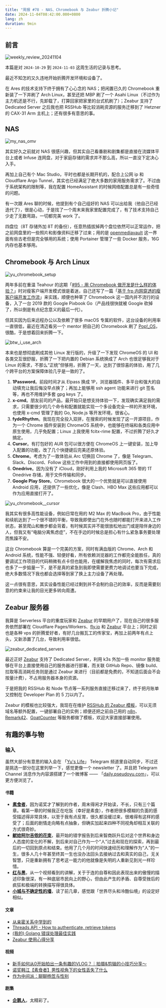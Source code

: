 ```yaml
---
title: "周报 #78 - NAS、Chromebook 与 Zeabur 折腾小记"
date: 2024-11-04T08:42:00.000+0800
lang: zh
duration: 9min
---
```




## 前言

![weekly_review_20241104](https://image.pseudoyu.com/images/weekly_review_20241104.png)

本篇是对 `2024-10-29` 到 `2024-11-03` 这周生活的记录与思考。

最近不知怎的又久违地开始折腾开发环境和设备了。

在 Ares 的技术支持下终于拥有了心心念的 NAS；把闲置已久的 Chromebook 重新装了一下并刷了 Arch Linux，甚至还把 MBP 刷了一个 Asahi Linux（不过作为主力机还是不行，先卸载了，打算回家把家里的台式机刷了）；Zeabur 支持了 Dedicated Server 之后我也把 RSSHub 等比较消耗资源的服务迁移到了 Hetzner 的 CAX-31 Arm 主机上；还有很多有意思的事。

## NAS

![my_nas_omv](https://image.pseudoyu.com/images/my_nas_omv.png)

其实好久之前就对 NAS 很感兴趣，但其实自己看番剧和剧集都是直接在流媒体平台上或者 Infuse 连网盘，对于家庭存储的需求并不那么高，所以一直没下定决心入手。

再加上自己有个 Mac Studio，平时也都是长期开机的，配合上公网 ip 和 Cloudflare Argo Tunnel，其实也已经满足了绝大多数的家用服务需求了。不过由于系统架构的限制等，我在配置 HomeAssistant 的时候网络配置总是有一些奇怪的问题。

有一次跟 Ares 聊的时候，他提到有个自己组好的 NAS 可以出给我（他自己已经迭代了），很是心动，于是找了一个周末来我家里配置完成了，有了技术支持自己少走了无数弯路，一切都完美 work 了。

四盘位（8T 存储外加 8T 的备份），任意热插拔掉两个盘位依然可以正常运作，把之前网盘里的一些照片和影像资料迁移了过来；用的是 [openmediavault](https://www.openmediavault.org/) 这一界面有些古老但是完全够用的系统；使用 Portainer 管理了一些 Docker 服务，16G 内存也基本够用。

## Chromebook 与 Arch Linux

![yu_chromebook_setup](https://image.pseudoyu.com/images/yu_chromebook_setup.png)

两年多前在重温 Teahour 的这期「[#95 - 用 Chromebook 做开发是什么样的体验？](https://teahour.fm/95)」时对瘦客户端开发模式很是着迷，自己还写了一篇「[基于 frp 内网穿透的瘦客户端开发工作流](https://www.pseudoyu.com/zh/2022/07/05/access_your_local_devices_using_reverse_proxy_tool_frp/)」来实践，顺便也种草了 Chromebook 这一国内并不流行的设备，入了一台 2019 款的 Google Pixbook Go（产品线很快就被 Google 砍掉了，所以倒是有点纪念意义的最后一代）。

但其实因为后来远程办公以及依赖了很多 macOS 专属的软件，这台设备的利用率一直很低，最近在清迈看另一个 mentor 把自己的 Chromebook 刷了 [Pop!_OS](https://pop.system76.com/)，很酷，于是想着回来折腾一下。

![btw_i_use_arch](https://image.pseudoyu.com/images/btw_i_use_arch.png)

本来也是想彻底刷成其他 Linux 发行版的，升级了一下发现 ChromeOS 的 UI 和各类交互很舒服，折腾了一下把内置的 Debian 系统换成了 Arch 也很足够我对于 Linux 的需求，不那么“正统”但够用，折腾了一天，达到了很惊喜的体验，用了几个跨平台的方案保障体验几乎是一致的了。

1. **1Password**。前段时间才从 Elpass 换成 1P，浏览器插件、多平台和强大的自动填充让我后悔没早点换了；再加上能够用 ssh agent 功能来进行 git 签名等，再也不用维护多套 gpg keys 了。
2. **x-cmd**。朋友前司的产品，最开始只是想支持体验一下，发现确实满足我的需求，只需要很少的几个命令和配置就能实现一个多设备完全一样的开发环境，也使用 x-cmd 管理了我的 Go, Node.js 等开发环境，很省心。
3. **fydeRhythm**。我现在完全投入双拼，在搜索的时候发现了这一开源项目，作为一个 Chrome 插件安装到 ChromeOS 系统中，也能够在终端和各类应用中原生使用，几乎免配置；Linux 上我使用 fcitx-rime 配置，不过折腾了好久才搞定。
4. **Cursor**。有打包好的 AUR 包可以很方便在 ChromeOS 上一键安装，加上导入配置的功能，改了几个快捷键后完美还原体验。
5. **Chrome**。考虑为了一致体验从 Arc 切换回 Chrome 了，像是 Telegram、Slack、Discord、Follow 这些工作中用到的直接都使用网页版了。
6. **Onedrive**。因为没有了 iCloud，刚好利用上我的 Microsoft 365 带的 1T Onedrive 存储，用于文件传输和同步。
7. **Google Play Store**。Chromebook 很大的一个优势就是可以直接使用 Android 应用，还提供了一些优化，像是 Clash、HBO Max 这些应用都可以作为应用直接打开了。

![yu_chromebook__cursor](https://image.pseudoyu.com/images/yu_chromebook__cursor.jpg)

我其实有很多高性能设备，例如日常在用的 M2 Max 的 MacBook Pro，由于性能和续航达到了一个很不错的平衡，导致我即使出门在外也随时都能打开来进入工作状态，甚至爬山和散步都会背着，有时候其实并不能很放松地出门或是陪伴身边的人，但我又有“电脑分离焦虑症”，不在手边的时候总是担心有什么紧急事务要处理而焦躁不安。

这台 Chromebook 算是一个完美的方案，同时有满血版的 Chrome、Arch 和 Android 系统，性能不强、轻便好看，所有依赖浏览器的工作都完全能胜任，真的要调试工作项目的代码稍微有点卡但也能用，在缓解我焦虑的同时，每次有需求后也多了一步掂量一下，是不是真的紧急到我即使需要更费力地调试也要当下完成，绝大多数情况下我也都会选择等到家了换上主力设备了再处理。

这一点很有意思，其实设备性能已经过剩到并不会制约自己的效率，反而是需要刻意的约束来让我的目光更多转向周遭。

## Zeabur 服务器

我算是 Serverless 平台的重度玩家和 [Zeabur](https://zeabur.com?referralCode=pseudoyu) 的早期用户了，现在自己的很多服务依然部署在 Cloudflare Pages/Workers、[fly.io](https://fly.io/) 和 [Zeabur](https://zeabur.com?referralCode=pseudoyu) 平台上；同时之前也是各种 vps 的折腾爱好者，有好几台搬瓦工的传家宝，再加上前两年有点上头，又新添置了几台，导致利用率很低。

![zeabur_dedicated_servers](https://image.pseudoyu.com/images/zeabur_dedicated_servers.png)

最近正好 [Zeabur](https://zeabur.com?referralCode=pseudoyu) 支持了 Dedicated Server，利用 k3s 外加一些 monitor 服务能够在平台上直接使用自己的服务器进行部署，而关联 GitHub Repo、镜像 build、拉取等高消耗任务则是通过 Zeabur 来进行（目前都是免费的，不知道后面会不会按量计费），不占用服务器本身的资源。

于是把我的 RSSHub 和 Node 节点等一系列服务直接迁移过来了，终于把月账单又控制在 Developer Plan 的 5 刀以内了。

Zeabur 的模板也比较强大，我现在在维护 [RSSHub 的 Zeabur 模板](https://zeabur.com/templates/X46PTP?referralCode=pseudoyu)，可以无须域名等额外配置，一键部署自己的实例；顺便还把之前自己用的 [n8n](https://zeabur.com/templates/IXQJVF?referralCode=pseudoyu)、[Remark42](https://zeabur.com/templates/P0N8GA?referralCode=pseudoyu)、[GoatCounter](https://zeabur.com/templates/VN803S?referralCode=pseudoyu) 等服务都做了模板，欢迎大家直接部署使用。

## 有趣的事与物

### 输入

虽然大部分有意思的输入会在 「[Yu's Life](https://t.me/pseudoyulife)」 Telegram 频道里自动同步，不过还是挑选一部分在这里列举一下，感觉更像一个 newsletter 了。并且把 Telegram Channel 消息作为内容源搭建了一个微博客 —— 「[daily.pseudoyu.com](https://daily.pseudoyu.com/)」，可以更方便浏览了。

#### 书籍

- [**素食者**](https://book.douban.com/subject/35534519/)，因为诺奖才了解到的作者，周末得闲才开始读，不长，只有三个篇章。看第一章的时候我正在吃饭（幸好是素食），作者把很多模糊的负面的感受描述得非常具体，以至于我有点反胃，很久都没缓过来，很难得有这样的感受了；后面的剧情走向略有点抽象，但确实加起来四种不同视角却相互关联的方式很奇妙。
- [**献给阿尔吉侬的花束**](https://book.douban.com/subject/26362836/)，最开始的错字报告到后来智商跃升后对这个世界和身边人态度的变化的不解，到后来对自己作为一个“人”过去和现在的探索，再到最后的一切回到原点和结束。他用了几个月的时间快速经历和理解作为“人”的一生，很多人几十年甚至终其一生也没办法回头去接纳过去和真实的自己，无关智慧，只是重新拥有了思考这一能力的他就像是失明的人重新见到光一样珍惜。
- [**红与黑**](https://book.douban.com/subject/35781152/)，从一个视频看到的讲解，关于于连的自尊和因此表现出来的傲慢的描述印象很深，有一种底层市民向上的野心，但由此产生的矛盾、自尊受挫后的疯狂和极端的转换描写得很具体。
- [**小城与不确定性的墙**](https://book.douban.com/subject/37016658/)，读了前几章，感觉跟「世界尽头和冷酷仙境」的设定好相似。

#### 文章

- [从亲密关系中学到的](https://thirdshire.com/relationship/)
- [Threads API - How to authenticate, retrieve tokens](https://blog.nevinpjohn.in/posts/threads-api-public-authentication/)
- [(我的) Golang 错误处理最佳实践](https://xuanwo.io/2020/05-go-error-handling/)
- [Zeabur 使用心得分享](https://blog.kalan.dev/posts/zeabur-review)

#### 视频

- [新手如何从0开始拍出一条有趣的VLOG？｜拍摄&剪辑的小技巧分享～](https://www.bilibili.com/video/BV1xdSoYiEd8)
- [诺奖韩江【素食者】男性视角下的女性丢失了什么](https://www.bilibili.com/video/BV1L31MYqESz)
- [作为中间派：聊聊杨笠与性别](https://www.bilibili.com/video/BV1BWSrYGEMs)

#### 剧集

- [**企鹅人**](http://movie.douban.com/subject/35604181/)，太精彩了。

